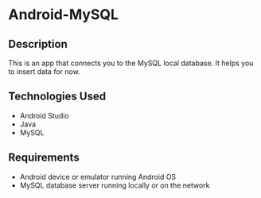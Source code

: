 # Android-MySQL

## Description
This is an app that connects you to the MySQL local database. It helps you to insert data for now.

## Technologies Used
- Android Studio
- Java
- MySQL
  
## Requirements
- Android device or emulator running Android OS 
- MySQL database server running locally or on the network

